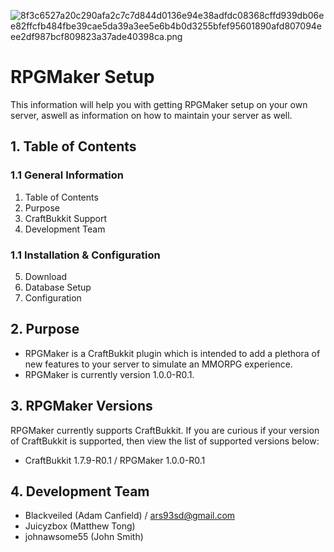 ![8f3c6527a20c290afa2c7c7d844d0136e94e38adfdc08368cffd939db06ee82ffcfb484fbe39cae5da39a3ee5e6b4b0d3255bfef95601890afd807094eee2df987bcf809823a37ade40398ca.png](https://bitbucket.org/repo/BXAgBM/images/148458957-8f3c6527a20c290afa2c7c7d844d0136e94e38adfdc08368cffd939db06ee82ffcfb484fbe39cae5da39a3ee5e6b4b0d3255bfef95601890afd807094eee2df987bcf809823a37ade40398ca.png)

# RPGMaker Setup #

This information will help you with getting RPGMaker setup on your own server, aswell as information on how to maintain your server as well.

## 1. Table of Contents ##
### 1.1 General Information
1. Table of Contents
2. Purpose
3. CraftBukkit Support
4. Development Team

### 1.1 Installation & Configuration ###
5. Download
6. Database Setup
7. Configuration

## 2. Purpose ##

* RPGMaker is a CraftBukkit plugin which is intended to add a plethora of new features to your server to simulate an MMORPG experience.
* RPGMaker is currently version 1.0.0-R0.1.

## 3. RPGMaker Versions ##

RPGMaker currently supports CraftBukkit.  If you are curious if your version of CraftBukkit is supported, then view the list of supported versions below:

* CraftBukkit 1.7.9-R0.1 / RPGMaker 1.0.0-R0.1

## 4. Development Team ##

* Blackveiled (Adam Canfield) / ars93sd@gmail.com
* Juicyzbox (Matthew Tong)
* johnawsome55 (John Smith)